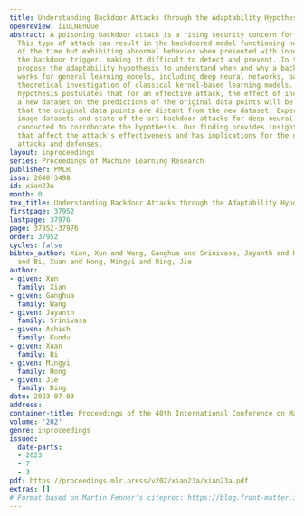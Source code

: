 ```yaml
---
title: Understanding Backdoor Attacks through the Adaptability Hypothesis
openreview: iIuLNEnOue
abstract: A poisoning backdoor attack is a rising security concern for deep learning.
  This type of attack can result in the backdoored model functioning normally most
  of the time but exhibiting abnormal behavior when presented with inputs containing
  the backdoor trigger, making it difficult to detect and prevent. In this work, we
  propose the adaptability hypothesis to understand when and why a backdoor attack
  works for general learning models, including deep neural networks, based on the
  theoretical investigation of classical kernel-based learning models. The adaptability
  hypothesis postulates that for an effective attack, the effect of incorporating
  a new dataset on the predictions of the original data points will be small, provided
  that the original data points are distant from the new dataset. Experiments on benchmark
  image datasets and state-of-the-art backdoor attacks for deep neural networks are
  conducted to corroborate the hypothesis. Our finding provides insight into the factors
  that affect the attack’s effectiveness and has implications for the design of future
  attacks and defenses.
layout: inproceedings
series: Proceedings of Machine Learning Research
publisher: PMLR
issn: 2640-3498
id: xian23a
month: 0
tex_title: Understanding Backdoor Attacks through the Adaptability Hypothesis
firstpage: 37952
lastpage: 37976
page: 37952-37976
order: 37952
cycles: false
bibtex_author: Xian, Xun and Wang, Ganghua and Srinivasa, Jayanth and Kundu, Ashish
  and Bi, Xuan and Hong, Mingyi and Ding, Jie
author:
- given: Xun
  family: Xian
- given: Ganghua
  family: Wang
- given: Jayanth
  family: Srinivasa
- given: Ashish
  family: Kundu
- given: Xuan
  family: Bi
- given: Mingyi
  family: Hong
- given: Jie
  family: Ding
date: 2023-07-03
address: 
container-title: Proceedings of the 40th International Conference on Machine Learning
volume: '202'
genre: inproceedings
issued:
  date-parts:
  - 2023
  - 7
  - 3
pdf: https://proceedings.mlr.press/v202/xian23a/xian23a.pdf
extras: []
# Format based on Martin Fenner's citeproc: https://blog.front-matter.io/posts/citeproc-yaml-for-bibliographies/
---
```

